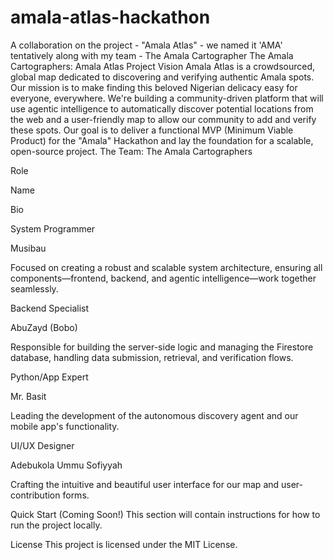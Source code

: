 # amala-atlas-hackathon
A collaboration on the project - "Amala Atlas" - we named it 'AMA' tentatively along with my team - The Amala Cartographer 
The Amala Cartographers: Amala Atlas
Project Vision
Amala Atlas is a crowdsourced, global map dedicated to discovering and verifying authentic Amala spots. Our mission is to make finding this beloved Nigerian delicacy easy for everyone, everywhere. We're building a community-driven platform that will use agentic intelligence to automatically discover potential locations from the web and a user-friendly map to allow our community to add and verify these spots.
Our goal is to deliver a functional MVP (Minimum Viable Product) for the "Amala" Hackathon and lay the foundation for a scalable, open-source project.
The Team: The Amala Cartographers

Role

Name

Bio

System Programmer

Musibau

Focused on creating a robust and scalable system architecture, ensuring all components—frontend, backend, and agentic intelligence—work together seamlessly.

Backend Specialist

AbuZayd (Bobo)

Responsible for building the server-side logic and managing the Firestore database, handling data submission, retrieval, and verification flows.

Python/App Expert

Mr. Basit

Leading the development of the autonomous discovery agent and our mobile app's functionality.

UI/UX Designer

Adebukola Ummu Sofiyyah

Crafting the intuitive and beautiful user interface for our map and user-contribution forms.

Quick Start (Coming Soon!)
This section will contain instructions for how to run the project locally.

License
This project is licensed under the MIT License.
